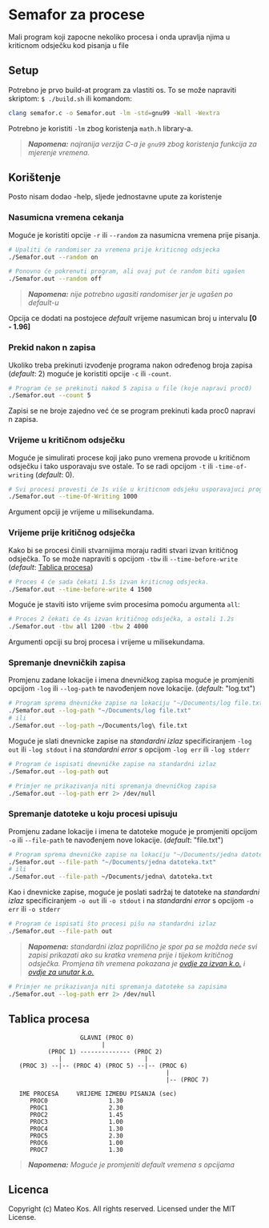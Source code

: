 # Semafor za procese
Mali program koji zapocne nekoliko procesa i onda upravlja njima u kriticnom odsječku kod pisanja u file


## Setup
Potrebno je prvo build-at program za vlastiti os. To se može napraviti skriptom: `$ ./build.sh` ili komandom:

```bash
clang semafor.c -o Semafor.out -lm -std=gnu99 -Wall -Wextra
```

Potrebno je koristiti `-lm` zbog koristenja `math.h` library-a.

>***Napomena:** najranija verzija C-a je `gnu99` zbog koristenja funkcija za mjerenje vremena.*


## Korištenje
Posto nisam dodao -help, sljede jednostavne upute za koristenje

### **__Nasumicna vremena cekanja__**
Moguće je koristiti opcije `-r` ili `--random` za nasumicna vremena prije pisanja.
```bash
# Upaliti će randomiser za vremena prije kriticnog odsjecka
./Semafor.out --random on

# Ponovno će pokrenuti program, ali ovaj put će random biti ugašen
./Semafor.out --random off
```
>***__Napomena:__** nije potrebno ugasiti randomiser jer je ugašen po *default*-u*

Opcija ce dodati na postojece *default* vrijeme nasumican broj u intervalu **[0 - 1.96]**


### **__Prekid nakon n zapisa__**
Ukoliko treba prekinuti izvođenje programa nakon određenog broja zapisa (*default*: 2) moguće je koristiti opcije `-c` ili `-count`.
```bash
# Program će se prekinuti nakod 5 zapisa u file (koje napravi proc0)
./Semafor.out --count 5
```
Zapisi se ne broje zajedno već će se program prekinuti kada proc0 napravi n zapisa.


### **__Vrijeme u kritičnom odsječku__**
Moguće je simulirati procese koji jako puno vremena provode u kritičnom odsječku i tako usporavaju sve ostale. To se radi opcijom `-t` ili `-time-of-writing` (*default*: 0).
```bash
# Svi procesi provesti će 1s više u kriticnom odsjeku usporavajuci program.
./Semafor.out --time-Of-Writing 1000
```
Argument opciji je vrijeme u milisekundama.


### **__Vrijeme prije kritičnog odsječka__**
Kako bi se procesi činili stvarnijima moraju raditi stvari izvan kritičnog odsječka. To se može napraviti s opcijom `-tbw` ili `--time-before-write` (*default*: [Tablica procesa](https://github.com/LeKosfrancuz/proc-semaphore#tablica-procesa))
```bash
# Proces 4 će sada čekati 1.5s izvan kriticnog odsjecka.
./Semafor.out --time-before-write 4 1500
```
Moguće je staviti isto vrijeme svim procesima pomoću argumenta `all`:
```bash
# Proces 2 čekati će 4s izvan kritičnog odsječka, a ostali 1.2s
./Semafor.out -tbw all 1200 -tbw 2 4000
```
Argumenti opciji su broj procesa i vrijeme u milisekundama.


### **__Spremanje dnevničkih zapisa__**
Promjenu zadane lokacije i imena dnevničkog zapisa moguće je promjeniti opcijom `-log` ili `--log-path` te navođenjem nove lokacije. (*default*: "log.txt")
```bash
# Program sprema dnevničke zapise na lokaciju "~/Documents/log file.txt"
./Semafor.out --log-path "~/Documents/log file.txt"
# ili
./Semafor.out --log-path ~/Documents/log\ file.txt
```
Moguće je slati dnevnicke zapise na *standardni izlaz* specificiranjem `-log out` ili `-log stdout` i na *standardni error* s opcijom `-log err` ili `-log stderr`
```bash
# Program će ispisati dnevničke zapise na standardni izlaz
./Semafor.out --log-path out
```

```bash
# Primjer ne prikazivanja niti spremanja dnevničkog zapisa
./Semafor.out --log-path err 2> /dev/null
```


### **__Spremanje datoteke u koju procesi upisuju__**
Promjenu zadane lokacije i imena te datoteke moguće je promjeniti opcijom `-o` ili `--file-path` te navođenjem nove lokacije. (*default*: "file.txt")
```bash
# Program sprema dnevničke zapise na lokaciju "~/Documents/jedna datoteka.txt"
./Semafor.out --file-path "~/Documents/jedna datoteka.txt"
# ili
./Semafor.out --file-path ~/Documents/jedna\ datoteka.txt
```
Kao i dnevnicke zapise, moguće je poslati sadržaj te datoteke na *standardni izlaz* specificiranjem `-o out` ili `-o stdout` i na *standardni error* s opcijom `-o err` ili `-o stderr`
```bash
# Program će ispisati što procesi pišu na standardni izlaz
./Semafor.out --file-path out
```
>***__Napomena:__**  standardni izlaz poprilično je spor pa se možda neće svi zapisi prikazati ako su kratka vremena prije i tijekom kritičnog odsječka. Promjena tih vremena pokazana je [ovdje za izvan k.o.](https://github.com/LeKosfrancuz/proc-semaphore#vrijeme-prije-kritičnog-odsječka) i [ovdje za unutar k.o.](https://github.com/LeKosfrancuz/proc-semaphore#vrijeme-u-kritičnom-odsječku)*

```bash
# Primjer ne prikazivanja niti spremanja datoteke sa zapisima
./Semafor.out --log-path err 2> /dev/null
```


## Tablica procesa
```
                    GLAVNI (PROC 0)
                          |
           (PROC 1) -------------- (PROC 2)
              |                       |
   (PROC 3) --|-- (PROC 4) (PROC 5) --|-- (PROC 6)	
                                            |
                                            |-- (PROC 7)	

   IME PROCESA     VRIJEME IZMEĐU PISANJA (sec)
      PROC0                 1.30	
      PROC1                 2.30	
      PROC2                 1.45	
      PROC3                 1.00	
      PROC4                 1.30	
      PROC5                 2.30	
      PROC6                 1.00	
      PROC7                 1.30	
```
>***Napomena:** Moguće je promjeniti default vremena s opcijama*

## Licenca
Copyright (c) Mateo Kos. All rights reserved. Licensed under the MIT License.
